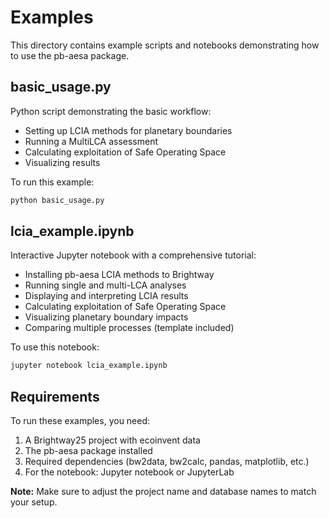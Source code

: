 # Examples

This directory contains example scripts and notebooks demonstrating how to use the pb-aesa package.

## basic_usage.py

Python script demonstrating the basic workflow:
- Setting up LCIA methods for planetary boundaries
- Running a MultiLCA assessment
- Calculating exploitation of Safe Operating Space
- Visualizing results

To run this example:
```bash
python basic_usage.py
```

## lcia_example.ipynb

Interactive Jupyter notebook with a comprehensive tutorial:
- Installing pb-aesa LCIA methods to Brightway
- Running single and multi-LCA analyses
- Displaying and interpreting LCIA results
- Calculating exploitation of Safe Operating Space
- Visualizing planetary boundary impacts
- Comparing multiple processes (template included)

To use this notebook:
```bash
jupyter notebook lcia_example.ipynb
```

## Requirements

To run these examples, you need:
1. A Brightway25 project with ecoinvent data
2. The pb-aesa package installed
3. Required dependencies (bw2data, bw2calc, pandas, matplotlib, etc.)
4. For the notebook: Jupyter notebook or JupyterLab

**Note:** Make sure to adjust the project name and database names to match your setup.
